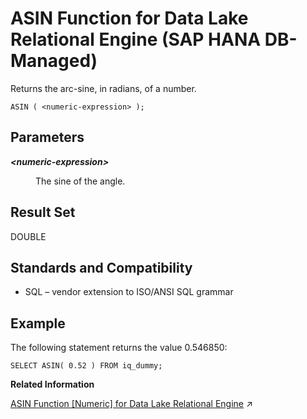 <!-- loioa56e5e54ba234675b4a5c30b13e933e9 -->

# ASIN Function for Data Lake Relational Engine \(SAP HANA DB-Managed\)

Returns the arc-sine, in radians, of a number.



```
ASIN ( <numeric-expression> );
```



<a name="loioa56e5e54ba234675b4a5c30b13e933e9__section_mn3_hjk_srb"/>

## Parameters


<dl>
<dt><b>

*<numeric-expression\>*

</b></dt>
<dd>

The sine of the angle.



</dd>
</dl>



<a name="loioa56e5e54ba234675b4a5c30b13e933e9__section_ovt_hjk_srb"/>

## Result Set

DOUBLE



<a name="loioa56e5e54ba234675b4a5c30b13e933e9__section_r2h_3jk_srb"/>

## Standards and Compatibility

-   SQL – vendor extension to ISO/ANSI SQL grammar



<a name="loioa56e5e54ba234675b4a5c30b13e933e9__section_lfc_jjk_srb"/>

## Example

The following statement returns the value 0.546850:

```
SELECT ASIN( 0.52 ) FROM iq_dummy;
```

**Related Information**  


[ASIN Function \[Numeric\] for Data Lake Relational Engine](https://help.sap.com/viewer/19b3964099384f178ad08f2d348232a9/2023_4_QRC/en-US/a534668f84f2101599958685dfc4673b.html "Returns the arc-sine, in radians, of a number.") :arrow_upper_right:

